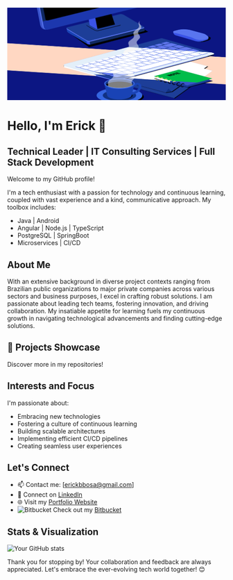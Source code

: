 
![Welcome to my Github profile!](github-image-profile.gif)

# Hello, I'm Erick 👋
## Technical Leader | IT Consulting Services | Full Stack Development

Welcome to my GitHub profile!

I'm a tech enthusiast with a passion for technology and continuous learning, coupled with vast experience and a kind, communicative approach. My toolbox includes:

- Java | Android
- Angular | Node.js | TypeScript
- PostgreSQL | SpringBoot
- Microservices | CI/CD

## About Me

With an extensive background in diverse project contexts ranging from Brazilian public organizations to major private companies across various sectors and business purposes, I excel in crafting robust solutions. I am passionate about leading tech teams, fostering innovation, and driving collaboration. My insatiable appetite for learning fuels my continuous growth in navigating technological advancements and finding cutting-edge solutions.

## 🚧 Projects Showcase

Discover more in my repositories!

## Interests and Focus

I'm passionate about:

- Embracing new technologies
- Fostering a culture of continuous learning
- Building scalable architectures
- Implementing efficient CI/CD pipelines
- Creating seamless user experiences

## Let's Connect

- 📫 Contact me: [erickbbosa@gmail.com]
- 💬 Connect on [LinkedIn](https://www.linkedin.com/in/erickricardovieirabarbosa/)
- 🌐 Visit my [Portfolio Website](YourPortfolioWebsite)
- ![Bitbucket](https://img.icons8.com/color/21/000000/bitbucket.png) Check out my [Bitbucket](https://bitbucket.org/ervbtech/)

## Stats & Visualization

![Your GitHub stats](https://github-readme-stats.vercel.app/api?username=erickbarbosa&show_icons=true)

Thank you for stopping by! Your collaboration and feedback are always appreciated. Let's embrace the ever-evolving tech world together! 😊

